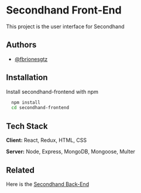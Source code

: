 
# Secondhand Front-End

This project is the user interface for Secondhand


## Authors

- [@fbrionesgtz](https://github.com/fbrionesgtz)


## Installation

Install secondhand-frontend with npm

```bash
  npm install
  cd secondhand-frontend
```
    
## Tech Stack

**Client:** React, Redux, HTML, CSS

**Server:** Node, Express, MongoDB, Mongoose, Multer


## Related

Here is the [Secondhand Back-End](https://github.com/fbrionesgtz/secondhand-backend)

